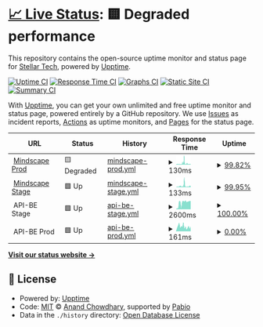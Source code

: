 # [📈 Live Status](https://uptime.uselest.com): <!--live status--> **🟨 Degraded performance**

This repository contains the open-source uptime monitor and status page for [Stellar Tech](https://uptime.uselest.com), powered by [Upptime](https://github.com/upptime/upptime).

[![Uptime CI](https://github.com/StellarTechLab/uptime/workflows/Uptime%20CI/badge.svg)](https://github.com/StellarTechLab/uptime/actions?query=workflow%3A%22Uptime+CI%22)
[![Response Time CI](https://github.com/StellarTechLab/uptime/workflows/Response%20Time%20CI/badge.svg)](https://github.com/StellarTechLab/uptime/actions?query=workflow%3A%22Response+Time+CI%22)
[![Graphs CI](https://github.com/StellarTechLab/uptime/workflows/Graphs%20CI/badge.svg)](https://github.com/StellarTechLab/uptime/actions?query=workflow%3A%22Graphs+CI%22)
[![Static Site CI](https://github.com/StellarTechLab/uptime/workflows/Static%20Site%20CI/badge.svg)](https://github.com/StellarTechLab/uptime/actions?query=workflow%3A%22Static+Site+CI%22)
[![Summary CI](https://github.com/StellarTechLab/uptime/workflows/Summary%20CI/badge.svg)](https://github.com/StellarTechLab/uptime/actions?query=workflow%3A%22Summary+CI%22)

With [Upptime](https://upptime.js.org), you can get your own unlimited and free uptime monitor and status page, powered entirely by a GitHub repository. We use [Issues](https://github.com/StellarTechLab/uptime/issues) as incident reports, [Actions](https://github.com/StellarTechLab/uptime/actions) as uptime monitors, and [Pages](https://uptime.uselest.com) for the status page.

<!--start: status pages-->
<!-- This summary is generated by Upptime (https://github.com/upptime/upptime) -->
<!-- Do not edit this manually, your changes will be overwritten -->
<!-- prettier-ignore -->
| URL | Status | History | Response Time | Uptime |
| --- | ------ | ------- | ------------- | ------ |
| <img alt="" src="https://icons.duckduckgo.com/ip3/web.mindscapeapp.io.ico" height="13"> [Mindscape Prod](https://web.mindscapeapp.io) | 🟨 Degraded | [mindscape-prod.yml](https://github.com/StellarTechLab/uptime/commits/HEAD/history/mindscape-prod.yml) | <details><summary><img alt="Response time graph" src="./graphs/mindscape-prod/response-time-week.png" height="20"> 130ms</summary><br><a href="https://uptime.uselest.com/history/mindscape-prod"><img alt="Response time 189" src="https://img.shields.io/endpoint?url=https%3A%2F%2Fraw.githubusercontent.com%2FStellarTechLab%2Fuptime%2FHEAD%2Fapi%2Fmindscape-prod%2Fresponse-time.json"></a><br><a href="https://uptime.uselest.com/history/mindscape-prod"><img alt="24-hour response time 234" src="https://img.shields.io/endpoint?url=https%3A%2F%2Fraw.githubusercontent.com%2FStellarTechLab%2Fuptime%2FHEAD%2Fapi%2Fmindscape-prod%2Fresponse-time-day.json"></a><br><a href="https://uptime.uselest.com/history/mindscape-prod"><img alt="7-day response time 130" src="https://img.shields.io/endpoint?url=https%3A%2F%2Fraw.githubusercontent.com%2FStellarTechLab%2Fuptime%2FHEAD%2Fapi%2Fmindscape-prod%2Fresponse-time-week.json"></a><br><a href="https://uptime.uselest.com/history/mindscape-prod"><img alt="30-day response time 195" src="https://img.shields.io/endpoint?url=https%3A%2F%2Fraw.githubusercontent.com%2FStellarTechLab%2Fuptime%2FHEAD%2Fapi%2Fmindscape-prod%2Fresponse-time-month.json"></a><br><a href="https://uptime.uselest.com/history/mindscape-prod"><img alt="1-year response time 189" src="https://img.shields.io/endpoint?url=https%3A%2F%2Fraw.githubusercontent.com%2FStellarTechLab%2Fuptime%2FHEAD%2Fapi%2Fmindscape-prod%2Fresponse-time-year.json"></a></details> | <details><summary><a href="https://uptime.uselest.com/history/mindscape-prod">99.82%</a></summary><a href="https://uptime.uselest.com/history/mindscape-prod"><img alt="All-time uptime 99.61%" src="https://img.shields.io/endpoint?url=https%3A%2F%2Fraw.githubusercontent.com%2FStellarTechLab%2Fuptime%2FHEAD%2Fapi%2Fmindscape-prod%2Fuptime.json"></a><br><a href="https://uptime.uselest.com/history/mindscape-prod"><img alt="24-hour uptime 99.99%" src="https://img.shields.io/endpoint?url=https%3A%2F%2Fraw.githubusercontent.com%2FStellarTechLab%2Fuptime%2FHEAD%2Fapi%2Fmindscape-prod%2Fuptime-day.json"></a><br><a href="https://uptime.uselest.com/history/mindscape-prod"><img alt="7-day uptime 99.82%" src="https://img.shields.io/endpoint?url=https%3A%2F%2Fraw.githubusercontent.com%2FStellarTechLab%2Fuptime%2FHEAD%2Fapi%2Fmindscape-prod%2Fuptime-week.json"></a><br><a href="https://uptime.uselest.com/history/mindscape-prod"><img alt="30-day uptime 99.60%" src="https://img.shields.io/endpoint?url=https%3A%2F%2Fraw.githubusercontent.com%2FStellarTechLab%2Fuptime%2FHEAD%2Fapi%2Fmindscape-prod%2Fuptime-month.json"></a><br><a href="https://uptime.uselest.com/history/mindscape-prod"><img alt="1-year uptime 99.61%" src="https://img.shields.io/endpoint?url=https%3A%2F%2Fraw.githubusercontent.com%2FStellarTechLab%2Fuptime%2FHEAD%2Fapi%2Fmindscape-prod%2Fuptime-year.json"></a></details>
| <img alt="" src="https://icons.duckduckgo.com/ip3/web.stg.mindscapeapp.io.ico" height="13"> [Mindscape Stage](https://web.stg.mindscapeapp.io) | 🟩 Up | [mindscape-stage.yml](https://github.com/StellarTechLab/uptime/commits/HEAD/history/mindscape-stage.yml) | <details><summary><img alt="Response time graph" src="./graphs/mindscape-stage/response-time-week.png" height="20"> 133ms</summary><br><a href="https://uptime.uselest.com/history/mindscape-stage"><img alt="Response time 227" src="https://img.shields.io/endpoint?url=https%3A%2F%2Fraw.githubusercontent.com%2FStellarTechLab%2Fuptime%2FHEAD%2Fapi%2Fmindscape-stage%2Fresponse-time.json"></a><br><a href="https://uptime.uselest.com/history/mindscape-stage"><img alt="24-hour response time 135" src="https://img.shields.io/endpoint?url=https%3A%2F%2Fraw.githubusercontent.com%2FStellarTechLab%2Fuptime%2FHEAD%2Fapi%2Fmindscape-stage%2Fresponse-time-day.json"></a><br><a href="https://uptime.uselest.com/history/mindscape-stage"><img alt="7-day response time 133" src="https://img.shields.io/endpoint?url=https%3A%2F%2Fraw.githubusercontent.com%2FStellarTechLab%2Fuptime%2FHEAD%2Fapi%2Fmindscape-stage%2Fresponse-time-week.json"></a><br><a href="https://uptime.uselest.com/history/mindscape-stage"><img alt="30-day response time 219" src="https://img.shields.io/endpoint?url=https%3A%2F%2Fraw.githubusercontent.com%2FStellarTechLab%2Fuptime%2FHEAD%2Fapi%2Fmindscape-stage%2Fresponse-time-month.json"></a><br><a href="https://uptime.uselest.com/history/mindscape-stage"><img alt="1-year response time 227" src="https://img.shields.io/endpoint?url=https%3A%2F%2Fraw.githubusercontent.com%2FStellarTechLab%2Fuptime%2FHEAD%2Fapi%2Fmindscape-stage%2Fresponse-time-year.json"></a></details> | <details><summary><a href="https://uptime.uselest.com/history/mindscape-stage">99.95%</a></summary><a href="https://uptime.uselest.com/history/mindscape-stage"><img alt="All-time uptime 97.42%" src="https://img.shields.io/endpoint?url=https%3A%2F%2Fraw.githubusercontent.com%2FStellarTechLab%2Fuptime%2FHEAD%2Fapi%2Fmindscape-stage%2Fuptime.json"></a><br><a href="https://uptime.uselest.com/history/mindscape-stage"><img alt="24-hour uptime 100.00%" src="https://img.shields.io/endpoint?url=https%3A%2F%2Fraw.githubusercontent.com%2FStellarTechLab%2Fuptime%2FHEAD%2Fapi%2Fmindscape-stage%2Fuptime-day.json"></a><br><a href="https://uptime.uselest.com/history/mindscape-stage"><img alt="7-day uptime 99.95%" src="https://img.shields.io/endpoint?url=https%3A%2F%2Fraw.githubusercontent.com%2FStellarTechLab%2Fuptime%2FHEAD%2Fapi%2Fmindscape-stage%2Fuptime-week.json"></a><br><a href="https://uptime.uselest.com/history/mindscape-stage"><img alt="30-day uptime 97.36%" src="https://img.shields.io/endpoint?url=https%3A%2F%2Fraw.githubusercontent.com%2FStellarTechLab%2Fuptime%2FHEAD%2Fapi%2Fmindscape-stage%2Fuptime-month.json"></a><br><a href="https://uptime.uselest.com/history/mindscape-stage"><img alt="1-year uptime 97.42%" src="https://img.shields.io/endpoint?url=https%3A%2F%2Fraw.githubusercontent.com%2FStellarTechLab%2Fuptime%2FHEAD%2Fapi%2Fmindscape-stage%2Fuptime-year.json"></a></details>
| <img alt="" src="https://icons.duckduckgo.com/ip3/null.ico" height="13"> API-BE Stage | 🟩 Up | [api-be-stage.yml](https://github.com/StellarTechLab/uptime/commits/HEAD/history/api-be-stage.yml) | <details><summary><img alt="Response time graph" src="./graphs/api-be-stage/response-time-week.png" height="20"> 2600ms</summary><br><a href="https://uptime.uselest.com/history/api-be-stage"><img alt="Response time 2532" src="https://img.shields.io/endpoint?url=https%3A%2F%2Fraw.githubusercontent.com%2FStellarTechLab%2Fuptime%2FHEAD%2Fapi%2Fapi-be-stage%2Fresponse-time.json"></a><br><a href="https://uptime.uselest.com/history/api-be-stage"><img alt="24-hour response time 3316" src="https://img.shields.io/endpoint?url=https%3A%2F%2Fraw.githubusercontent.com%2FStellarTechLab%2Fuptime%2FHEAD%2Fapi%2Fapi-be-stage%2Fresponse-time-day.json"></a><br><a href="https://uptime.uselest.com/history/api-be-stage"><img alt="7-day response time 2600" src="https://img.shields.io/endpoint?url=https%3A%2F%2Fraw.githubusercontent.com%2FStellarTechLab%2Fuptime%2FHEAD%2Fapi%2Fapi-be-stage%2Fresponse-time-week.json"></a><br><a href="https://uptime.uselest.com/history/api-be-stage"><img alt="30-day response time 2792" src="https://img.shields.io/endpoint?url=https%3A%2F%2Fraw.githubusercontent.com%2FStellarTechLab%2Fuptime%2FHEAD%2Fapi%2Fapi-be-stage%2Fresponse-time-month.json"></a><br><a href="https://uptime.uselest.com/history/api-be-stage"><img alt="1-year response time 2532" src="https://img.shields.io/endpoint?url=https%3A%2F%2Fraw.githubusercontent.com%2FStellarTechLab%2Fuptime%2FHEAD%2Fapi%2Fapi-be-stage%2Fresponse-time-year.json"></a></details> | <details><summary><a href="https://uptime.uselest.com/history/api-be-stage">100.00%</a></summary><a href="https://uptime.uselest.com/history/api-be-stage"><img alt="All-time uptime 94.60%" src="https://img.shields.io/endpoint?url=https%3A%2F%2Fraw.githubusercontent.com%2FStellarTechLab%2Fuptime%2FHEAD%2Fapi%2Fapi-be-stage%2Fuptime.json"></a><br><a href="https://uptime.uselest.com/history/api-be-stage"><img alt="24-hour uptime 100.00%" src="https://img.shields.io/endpoint?url=https%3A%2F%2Fraw.githubusercontent.com%2FStellarTechLab%2Fuptime%2FHEAD%2Fapi%2Fapi-be-stage%2Fuptime-day.json"></a><br><a href="https://uptime.uselest.com/history/api-be-stage"><img alt="7-day uptime 100.00%" src="https://img.shields.io/endpoint?url=https%3A%2F%2Fraw.githubusercontent.com%2FStellarTechLab%2Fuptime%2FHEAD%2Fapi%2Fapi-be-stage%2Fuptime-week.json"></a><br><a href="https://uptime.uselest.com/history/api-be-stage"><img alt="30-day uptime 94.48%" src="https://img.shields.io/endpoint?url=https%3A%2F%2Fraw.githubusercontent.com%2FStellarTechLab%2Fuptime%2FHEAD%2Fapi%2Fapi-be-stage%2Fuptime-month.json"></a><br><a href="https://uptime.uselest.com/history/api-be-stage"><img alt="1-year uptime 94.60%" src="https://img.shields.io/endpoint?url=https%3A%2F%2Fraw.githubusercontent.com%2FStellarTechLab%2Fuptime%2FHEAD%2Fapi%2Fapi-be-stage%2Fuptime-year.json"></a></details>
| <img alt="" src="https://icons.duckduckgo.com/ip3/null.ico" height="13"> API-BE Prod | 🟩 Up | [api-be-prod.yml](https://github.com/StellarTechLab/uptime/commits/HEAD/history/api-be-prod.yml) | <details><summary><img alt="Response time graph" src="./graphs/api-be-prod/response-time-week.png" height="20"> 161ms</summary><br><a href="https://uptime.uselest.com/history/api-be-prod"><img alt="Response time 359" src="https://img.shields.io/endpoint?url=https%3A%2F%2Fraw.githubusercontent.com%2FStellarTechLab%2Fuptime%2FHEAD%2Fapi%2Fapi-be-prod%2Fresponse-time.json"></a><br><a href="https://uptime.uselest.com/history/api-be-prod"><img alt="24-hour response time 131" src="https://img.shields.io/endpoint?url=https%3A%2F%2Fraw.githubusercontent.com%2FStellarTechLab%2Fuptime%2FHEAD%2Fapi%2Fapi-be-prod%2Fresponse-time-day.json"></a><br><a href="https://uptime.uselest.com/history/api-be-prod"><img alt="7-day response time 161" src="https://img.shields.io/endpoint?url=https%3A%2F%2Fraw.githubusercontent.com%2FStellarTechLab%2Fuptime%2FHEAD%2Fapi%2Fapi-be-prod%2Fresponse-time-week.json"></a><br><a href="https://uptime.uselest.com/history/api-be-prod"><img alt="30-day response time 359" src="https://img.shields.io/endpoint?url=https%3A%2F%2Fraw.githubusercontent.com%2FStellarTechLab%2Fuptime%2FHEAD%2Fapi%2Fapi-be-prod%2Fresponse-time-month.json"></a><br><a href="https://uptime.uselest.com/history/api-be-prod"><img alt="1-year response time 359" src="https://img.shields.io/endpoint?url=https%3A%2F%2Fraw.githubusercontent.com%2FStellarTechLab%2Fuptime%2FHEAD%2Fapi%2Fapi-be-prod%2Fresponse-time-year.json"></a></details> | <details><summary><a href="https://uptime.uselest.com/history/api-be-prod">0.00%</a></summary><a href="https://uptime.uselest.com/history/api-be-prod"><img alt="All-time uptime 42.45%" src="https://img.shields.io/endpoint?url=https%3A%2F%2Fraw.githubusercontent.com%2FStellarTechLab%2Fuptime%2FHEAD%2Fapi%2Fapi-be-prod%2Fuptime.json"></a><br><a href="https://uptime.uselest.com/history/api-be-prod"><img alt="24-hour uptime 0.00%" src="https://img.shields.io/endpoint?url=https%3A%2F%2Fraw.githubusercontent.com%2FStellarTechLab%2Fuptime%2FHEAD%2Fapi%2Fapi-be-prod%2Fuptime-day.json"></a><br><a href="https://uptime.uselest.com/history/api-be-prod"><img alt="7-day uptime 0.00%" src="https://img.shields.io/endpoint?url=https%3A%2F%2Fraw.githubusercontent.com%2FStellarTechLab%2Fuptime%2FHEAD%2Fapi%2Fapi-be-prod%2Fuptime-week.json"></a><br><a href="https://uptime.uselest.com/history/api-be-prod"><img alt="30-day uptime 42.45%" src="https://img.shields.io/endpoint?url=https%3A%2F%2Fraw.githubusercontent.com%2FStellarTechLab%2Fuptime%2FHEAD%2Fapi%2Fapi-be-prod%2Fuptime-month.json"></a><br><a href="https://uptime.uselest.com/history/api-be-prod"><img alt="1-year uptime 42.45%" src="https://img.shields.io/endpoint?url=https%3A%2F%2Fraw.githubusercontent.com%2FStellarTechLab%2Fuptime%2FHEAD%2Fapi%2Fapi-be-prod%2Fuptime-year.json"></a></details>

<!--end: status pages-->

[**Visit our status website →**](https://uptime.uselest.com)

## 📄 License

- Powered by: [Upptime](https://github.com/upptime/upptime)
- Code: [MIT](./LICENSE) © [Anand Chowdhary](https://anandchowdhary.com), supported by [Pabio](https://pabio.com)
- Data in the `./history` directory: [Open Database License](https://opendatacommons.org/licenses/odbl/1-0/)
